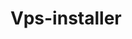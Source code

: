# Vps-installer
```bash <(curl -s https://raw.githubusercontent.com/RasINGamerZ/Vps-installer/refs/heads/main/Vps%20installer)
